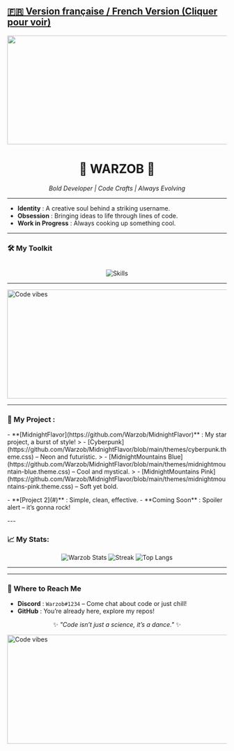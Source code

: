 ## [**🇫🇷 Version française / French Version (Cliquer pour voir)**](/README_FR.md)

<div align="center">
  <img src="https://c.tenor.com/yasksYy1XekAAAAC/tenor.gif" alt="Code vibes" width="3840" height="250"/>
  <h1>🌌 WARZOB 🌌</h1>
  <p><em>Bold Developer | Code Crafts | Always Evolving</em></p>
</div>

---

- **Identity** : A creative soul behind a striking username.  
- **Obsession** : Bringing ideas to life through lines of code.  
- **Work in Progress** : Always cooking up something cool.  

---

### 🛠️ My Toolkit
<p align="center">
  <br>
  <img src="https://skillicons.dev/icons?i=html,css,lua,js,py&perline=5" alt="Skills"/>
  <br>
</p>
</p>

---

  <img src="https://c.tenor.com/yasksYy1XekAAAAC/tenor.gif" alt="Code vibes" width="3840" height="250"/>
  
---

### 🌟 My Project :
</p>
- **[MidnightFlavor](https://github.com/Warzob/MidnightFlavor)** : My star project, a burst of style!  
  > - [Cyberpunk](https://github.com/Warzob/MidnightFlavor/blob/main/themes/cyberpunk.theme.css) – Neon and futuristic.  
  > - [MidnightMountains Blue](https://github.com/Warzob/MidnightFlavor/blob/main/themes/midnightmountain-blue.theme.css) – Cool and mystical.  
  > - [MidnightMountains Pink](https://github.com/Warzob/MidnightFlavor/blob/main/themes/midnightmountains-pink.theme.css) – Soft yet bold.  
</p>
- **[Project 2](#)** : Simple, clean, effective.  
- **Coming Soon** : Spoiler alert – it’s gonna rock!  
</p>
---

### 📈 My Stats:

<div align="center">
  <img src="https://github-readme-stats.vercel.app/api?username=Warzob&show_icons=true&border_radius=20&bg_color=0d1117&text_color=c9d1d9&title_color=58a6ff&icon_color=58a6ff&hide_border=true&count_private=true" alt="Warzob Stats"/>
  <img src="https://github-readme-streak-stats.herokuapp.com/?user=Warzob&theme=highcontrast&hide_border=true&background=0d1117&stroke=58a6ff&ring=58a6ff&fire=58a6ff&currStreakLabel=58a6ff&sideLabels=c9d1d9" alt="Streak"/>
  <img src="https://github-readme-stats.vercel.app/api/top-langs/?username=Warzob&layout=compact&border_radius=20&bg_color=0d1117&text_color=c9d1d9&title_color=58a6ff&hide_border=true" alt="Top Langs"/>
</div>

---

---

### 📡 Where to Reach Me
- **Discord** : `Warzob#1234` – Come chat about code or just chill!  
- **GitHub** : You’re already here, explore my repos!  

<div align="center">
  <p>✨ <em>"Code isn’t just a science, it’s a dance."</em> ✨</p>
</div>

  <img src="https://c.tenor.com/yasksYy1XekAAAAC/tenor.gif" alt="Code vibes" width="3840" height="250"/>
